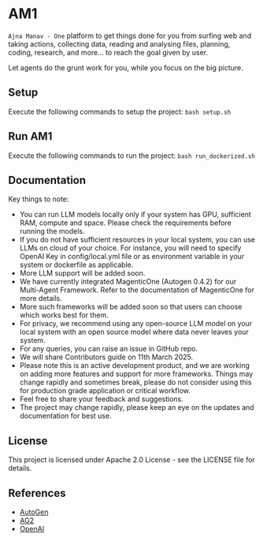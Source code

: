 # AM1
`Ajna Manav - One` platform to get things done for you from surfing web and taking actions, collecting data, reading and analysing files, planning, coding, research, and
more... to reach the goal given by user.

Let agents do the grunt work for you, while you focus on the big picture.

[//]: # (## Demo Video)

[//]: # (Demo video will be released on 11th March 2025 along with UI Release.)

## Setup
Execute the following commands to setup the project:
```bash setup.sh```

## Run AM1
Execute the following commands to run the project:
```bash run_dockerized.sh```

## Documentation
Key things to note:
- You can run LLM models locally only if your system has GPU, sufficient RAM, compute and space. Please check the requirements before running the models.
- If you do not have sufficient resources in your local system, you can use LLMs on cloud of your choice. For instance, you will need to specify OpenAI Key in config/local.yml file or as environment variable in your system or dockerfile as applicable. 
- More LLM support will be added soon.
- We have currently integrated MagenticOne (Autogen 0.4.2) for our Multi-Agent Framework. Refer to the documentation of MagenticOne for more details.
- More such frameworks will be added soon so that users can choose which works best for them.
- For privacy, we recommend using any open-source LLM model on your local system with an open source model where data never leaves your system.
- For any queries, you can raise an issue in GitHub repo.
- We will share Contributors guide on 11th March 2025.
- Please note this is an active development product, and we are working on adding more features and support for more frameworks. Things may change rapidly and sometimes break, please do not consider using this for production grade application or critical workflow.
- Feel free to share your feedback and suggestions.
- The project may change rapidly, please keep an eye on the updates and documentation for best use.

## License
This project is licensed under Apache 2.0 License - see the LICENSE file for details.

## References
- [AutoGen](https://github.com/microsoft/autogen)
- [AG2](https://github.com/ag2ai/ag2)
- [OpenAI](https://openai.com)
